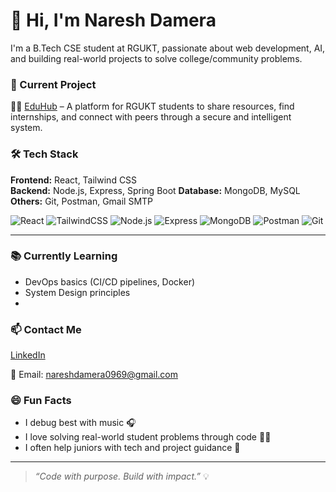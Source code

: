 # 👋 Hi, I'm Naresh Damera

I'm a B.Tech CSE student at RGUKT, passionate about web development, AI, and building real-world projects to solve college/community problems.

### 🚀 Current Project
🧑‍🎓 [EduHub](https://github.com/nareshdamera/eduhub) – A platform for RGUKT students to share resources, find internships, and connect with peers through a secure and intelligent system.

### 🛠️ Tech Stack

**Frontend:** React, Tailwind CSS  
**Backend:** Node.js, Express, Spring Boot 
**Database:** MongoDB, MySQL
**Others:** Git, Postman, Gmail SMTP

![React](https://img.shields.io/badge/-React-61DAFB?style=flat&logo=react)
![TailwindCSS](https://img.shields.io/badge/-TailwindCSS-06B6D4?style=flat&logo=tailwindcss)
![Node.js](https://img.shields.io/badge/-Node.js-339933?style=flat&logo=node.js)
![Express](https://img.shields.io/badge/-Express-black?style=flat&logo=express)
![MongoDB](https://img.shields.io/badge/-MongoDB-47A248?style=flat&logo=mongodb)
![Postman](https://img.shields.io/badge/-Postman-FF6C37?style=flat&logo=postman)
![Git](https://img.shields.io/badge/-Git-F05032?style=flat&logo=git)

---

### 📚 Currently Learning

- DevOps basics (CI/CD pipelines, Docker)
- System Design principles
- 
### 📫 Contact Me

[LinkedIn](https://www.linkedin.com/in/naresh-damera-b993b7284/) 

📧 Email: nareshdamera0969@gmail.com 

### 😄 Fun Facts

- I debug best with music 🎧  
- I love solving real-world student problems through code 👨‍💻  
- I often help juniors with tech and project guidance 🤝

---

> *“Code with purpose. Build with impact.”* 💡
